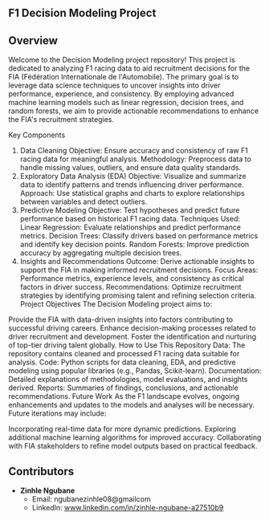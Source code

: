 ## F1 Decision Modeling Project
## Overview
Welcome to the Decision Modeling project repository! This project is dedicated to analyzing F1 racing data to aid recruitment decisions for the FIA (Fédération Internationale de l'Automobile). The primary goal is to leverage data science techniques to uncover insights into driver performance, experience, and consistency. By employing advanced machine learning models such as linear regression, decision trees, and random forests, we aim to provide actionable recommendations to enhance the FIA's recruitment strategies.

Key Components
1. Data Cleaning
Objective: Ensure accuracy and consistency of raw F1 racing data for meaningful analysis.
Methodology: Preprocess data to handle missing values, outliers, and ensure data quality standards.
2. Exploratory Data Analysis (EDA)
Objective: Visualize and summarize data to identify patterns and trends influencing driver performance.
Approach: Use statistical graphs and charts to explore relationships between variables and detect outliers.
3. Predictive Modeling
Objective: Test hypotheses and predict future performance based on historical F1 racing data.
Techniques Used:
Linear Regression: Evaluate relationships and predict performance metrics.
Decision Trees: Classify drivers based on performance metrics and identify key decision points.
Random Forests: Improve prediction accuracy by aggregating multiple decision trees.
4. Insights and Recommendations
Outcome: Derive actionable insights to support the FIA in making informed recruitment decisions.
Focus Areas: Performance metrics, experience levels, and consistency as critical factors in driver success.
Recommendations: Optimize recruitment strategies by identifying promising talent and refining selection criteria.
Project Objectives
The Decision Modeling project aims to:

Provide the FIA with data-driven insights into factors contributing to successful driving careers.
Enhance decision-making processes related to driver recruitment and development.
Foster the identification and nurturing of top-tier driving talent globally.
How to Use This Repository
Data: The repository contains cleaned and processed F1 racing data suitable for analysis.
Code: Python scripts for data cleaning, EDA, and predictive modeling using popular libraries (e.g., Pandas, Scikit-learn).
Documentation: Detailed explanations of methodologies, model evaluations, and insights derived.
Reports: Summaries of findings, conclusions, and actionable recommendations.
Future Work
As the F1 landscape evolves, ongoing enhancements and updates to the models and analyses will be necessary. Future iterations may include:

Incorporating real-time data for more dynamic predictions.
Exploring additional machine learning algorithms for improved accuracy.
Collaborating with FIA stakeholders to refine model outputs based on practical feedback.

## Contributors

- **Zinhle Ngubane**
  - Email: ngubanezinhle08@gmailcom
  - LinkedIn: www.linkedin.com/in/zinhle-ngubane-a27510b9
